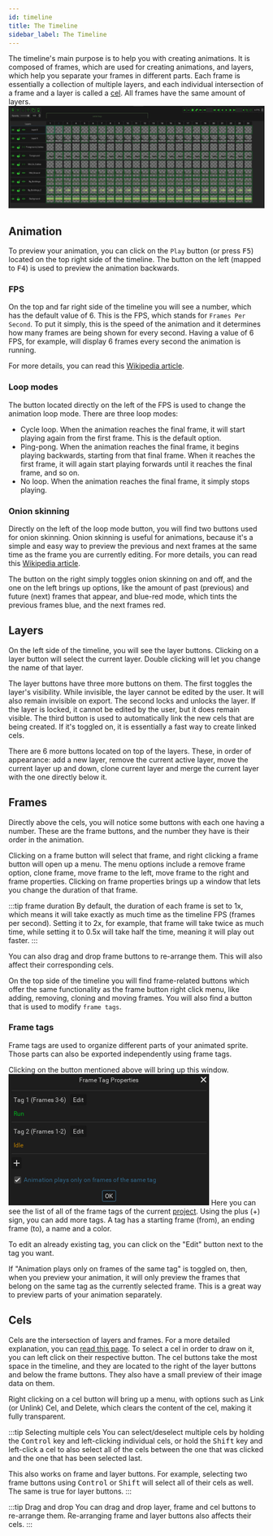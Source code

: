 ```yaml
---
id: timeline
title: The Timeline
sidebar_label: The Timeline
---
```


The timeline's main purpose is to help you with creating animations. It is composed of frames, which are used for creating animations, and layers, which help you separate your frames in different parts. Each frame is essentially a collection of multiple layers, and each individual intersection of a frame and a layer is called a [cel](../../concepts/cel). All frames have the same amount of layers.
![Screenshot of Pixelorama's timeline](../../../static/img/timeline_cels.png)

## Animation
To preview your animation, you can click on the `Play` button (or press <kbd>F5</kbd>) located on the top right side of the timeline. The button on the left (mapped to <kbd>F4</kbd>) is used to preview the animation backwards.

### FPS
On the top and far right side of the timeline you will see a number, which has the default value of 6. This is the FPS, which stands for `Frames Per Second`. To put it simply, this is the speed of the animation and it determines how many frames are being shown for every second. Having a value of 6 FPS, for example, will display 6 frames every second the animation is running.

For more details, you can read this [Wikipedia article](https://en.wikipedia.org/wiki/Frame_rate).

### Loop modes
The button located directly on the left of the FPS is used to change the animation loop mode. There are three loop modes:
- Cycle loop. When the animation reaches the final frame, it will start playing again from the first frame. This is the default option.
- Ping-pong. When the animation reaches the final frame, it begins playing backwards, starting from that final frame. When it reaches the first frame, it will again start playing forwards until it reaches the final frame, and so on.
- No loop. When the animation reaches the final frame, it simply stops playing.

### Onion skinning
Directly on the left of the loop mode button, you will find two buttons used for onion skinning. Onion skinning is useful for animations, because it's a simple and easy way to preview the previous and next frames at the same time as the frame you are currently editing. For more details, you can read this [Wikipedia article](https://en.wikipedia.org/wiki/Onion_skinning).

The button on the right simply toggles onion skinning on and off, and the one on the left brings up options, like the amount of past (previous) and future (next) frames that appear, and blue-red mode, which tints the previous frames blue, and the next frames red.

## Layers
On the left side of the timeline, you will see the layer buttons. Clicking on a layer button will select the current layer. Double clicking will let you change the name of that layer. 

The layer buttons have three more buttons on them. The first toggles the layer's visibility. While invisible, the layer cannot be edited by the user. It will also remain invisible on export. The second locks and unlocks the layer. If the layer is locked, it cannot be edited by the user, but it does remain visible. The third button is used to automatically link the new cels that are being created. If it's toggled on, it is essentially a fast way to create linked cels.

There are 6 more buttons located on top of the layers. These, in order of appearance: add a new layer, remove the current active layer, move the current layer up and down, clone current layer and merge the current layer with the one directly below it.

## Frames
Directly above the cels, you will notice some buttons with each one having a number. These are the frame buttons, and the number they have is their order in the animation.

Clicking on a frame button will select that frame, and right clicking a frame button will open up a menu. The menu options include a remove frame option, clone frame, move frame to the left, move frame to the right and frame properties. Clicking on frame properties brings up a window that lets you change the duration of that frame.

:::tip frame duration
By default, the duration of each frame is set to 1x, which means it will take exactly as much time as the timeline FPS (frames per second). Setting it to 2x, for example, that frame will take twice as much time, while setting it to 0.5x will take half the time, meaning it will play out faster.
:::

You can also drag and drop frame buttons to re-arrange them. This will also affect their corresponding cels.

On the top side of the timeline you will find frame-related buttons which offer the same functionality as the frame button right click menu, like adding, removing, cloning and moving frames. You will also find a button that is used to modify `frame tags`.

### Frame tags
Frame tags are used to organize different parts of your animated sprite. Those parts can also be exported independently using frame tags.

Clicking on the button mentioned above will bring up this window.
![Frame tags](../../../static/img/frame_tag_window.png)
Here you can see the list of all of the frame tags of the current [project](../../concepts/project). Using the plus (+) sign, you can add more tags. A tag has a starting frame (from), an ending frame (to), a name and a color.

To edit an already existing tag, you can click on the "Edit" button next to the tag you want.

If "Animation plays only on frames of the same tag" is toggled on, then, when you preview your animation, it will only preview the frames that belong on the same tag as the currently selected frame. This is a great way to preview parts of your animation separately.

## Cels
Cels are the intersection of layers and frames. For a more detailed explanation, you can [read this page](../../concepts/cel). To select a cel in order to draw on it, you can left click on their respective button. The cel buttons take the most space in the timeline, and they are located to the right of the layer buttons and below the frame buttons. They also have a small preview of their image data on them.

Right clicking on a cel button will bring up a menu, with options such as Link (or Unlink) Cel, and Delete, which clears the content of the cel, making it fully transparent.

:::tip Selecting multiple cels
You can select/deselect multiple cels by holding the <kbd>Control</kbd> key and left-clicking individual cels, or hold the <kbd>Shift</kbd> key and left-click a cel to also select all of the cels between the one that was clicked and the one that has been selected last.

This also works on frame and layer buttons. For example, selecting two frame buttons using <kbd>Control</kbd> or <kbd>Shift</kbd> will select all of their cels as well. The same is true for layer buttons.
:::

:::tip Drag and drop
You can drag and drop layer, frame and cel buttons to re-arrange them. Re-arranging frame and layer buttons also affects their cels.
:::
